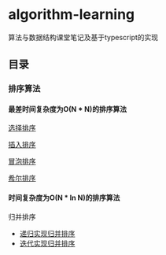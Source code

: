 # algorithm-learning
算法与数据结构课堂笔记及基于typescript的实现

## 目录

### 排序算法

#### 最差时间复杂度为O(N * N)的排序算法

[选择排序](https://github.com/linyimin-bupt/algorithm-learning/blob/master/docs/sort/selection-sort.md)

[插入排序](https://github.com/linyimin-bupt/algorithm-learning/blob/master/docs/sort/insertion-sort.md)

[冒泡排序](https://github.com/linyimin-bupt/algorithm-learning/blob/master/docs/sort/bubble-sort.md)

[希尔排序](https://github.com/linyimin-bupt/algorithm-learning/blob/master/docs/sort/shell-sort.md)


#### 时间复杂度为O(N * ln N)的排序算法

归并排序
- [递归实现归并排序](https://github.com/linyimin-bupt/algorithm-learning/blob/master/docs/sort/merge/merge-sort-recursion.md)
- [迭代实现归并排序](https://github.com/linyimin-bupt/algorithm-learning/blob/master/docs/sort/merge/merge-sort-iteration.md)